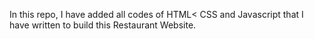 In this repo, I have added all codes of HTML< CSS and Javascript that I have written to build this Restaurant Website.
